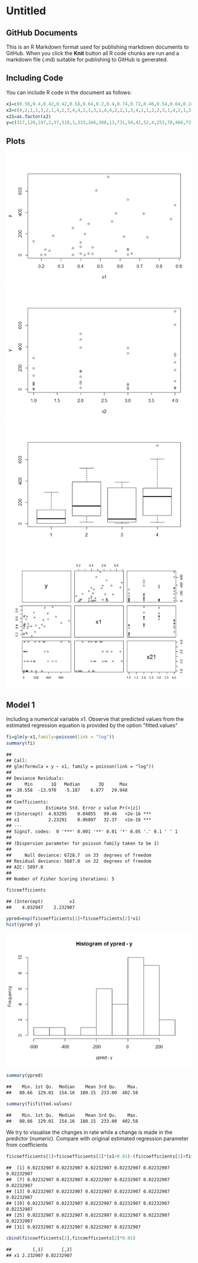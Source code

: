 Untitled
================

GitHub Documents
----------------

This is an R Markdown format used for publishing markdown documents to GitHub. When you click the **Knit** button all R code chunks are run and a markdown file (.md) suitable for publishing to GitHub is generated.

Including Code
--------------

You can include R code in the document as follows:

``` r
x1=c(0.56,0.4,0.42,0.42,0.58,0.64,0.2,0.4,0.74,0.72,0.46,0.54,0.64,0.24,0.64,0.22,0.36,0.4,0.88,0.46,0.36,0.86,0.26,0.36,0.44,0.62,0.44,0.66,0.22,0.48,0.58,0.16,0.64,0.4)
x2=c(4,2,1,1,3,2,1,4,2,3,4,4,2,1,3,1,4,4,2,2,1,3,4,1,1,2,2,3,1,4,2,1,3,4)
x21=as.factor(x2)
y=c(317,120,197,2,37,518,1,333,166,388,13,731,54,42,52,4,253,78,466,73,3,338,181,64,294,174,15,15,50,606,391,128,5,16)
```

Plots
-----

![](1.file1_files/figure-markdown_github/unnamed-chunk-2-1.png)![](1.file1_files/figure-markdown_github/unnamed-chunk-2-2.png)![](1.file1_files/figure-markdown_github/unnamed-chunk-2-3.png)![](1.file1_files/figure-markdown_github/unnamed-chunk-2-4.png)

Model 1
-------

Including a numerical variable x1. Observe that predicted values from the estimated regression equation is provided by the option "fitted.values"

``` r
fi=glm(y~x1,family=poisson(link = "log"))
summary(fi)
```

    ## 
    ## Call:
    ## glm(formula = y ~ x1, family = poisson(link = "log"))
    ## 
    ## Deviance Residuals: 
    ##     Min       1Q   Median       3Q      Max  
    ## -20.558  -13.970   -5.187    6.877   29.948  
    ## 
    ## Coefficients:
    ##             Estimate Std. Error z value Pr(>|z|)    
    ## (Intercept)  4.03295    0.04055   99.46   <2e-16 ***
    ## x1           2.23291    0.06897   32.37   <2e-16 ***
    ## ---
    ## Signif. codes:  0 '***' 0.001 '**' 0.01 '*' 0.05 '.' 0.1 ' ' 1
    ## 
    ## (Dispersion parameter for poisson family taken to be 1)
    ## 
    ##     Null deviance: 6728.7  on 33  degrees of freedom
    ## Residual deviance: 5687.0  on 32  degrees of freedom
    ## AIC: 5897.8
    ## 
    ## Number of Fisher Scoring iterations: 5

``` r
fi$coefficients
```

    ## (Intercept)          x1 
    ##    4.032947    2.232907

``` r
ypred=exp(fi$coefficients[1]+fi$coefficients[2]*x1)
hist(ypred-y)
```

![](1.file1_files/figure-markdown_github/unnamed-chunk-3-1.png)

``` r
summary(ypred)
```

    ##    Min. 1st Qu.  Median    Mean 3rd Qu.    Max. 
    ##   80.66  129.01  154.16  180.15  233.00  402.58

``` r
summary(fi$fitted.values)
```

    ##    Min. 1st Qu.  Median    Mean 3rd Qu.    Max. 
    ##   80.66  129.01  154.16  180.15  233.00  402.58

We try to visualise the changes in rate while a change is made in the predictor (numeric). Compare with original estimated regression parameter from coefficients

``` r
fi$coefficients[1]+fi$coefficients[2]*(x1+0.01)-(fi$coefficients[1]+fi$coefficients[2]*x1)
```

    ##  [1] 0.02232907 0.02232907 0.02232907 0.02232907 0.02232907 0.02232907
    ##  [7] 0.02232907 0.02232907 0.02232907 0.02232907 0.02232907 0.02232907
    ## [13] 0.02232907 0.02232907 0.02232907 0.02232907 0.02232907 0.02232907
    ## [19] 0.02232907 0.02232907 0.02232907 0.02232907 0.02232907 0.02232907
    ## [25] 0.02232907 0.02232907 0.02232907 0.02232907 0.02232907 0.02232907
    ## [31] 0.02232907 0.02232907 0.02232907 0.02232907

``` r
cbind(fi$coefficients[2],fi$coefficients[2]*0.01)
```

    ##        [,1]       [,2]
    ## x1 2.232907 0.02232907
